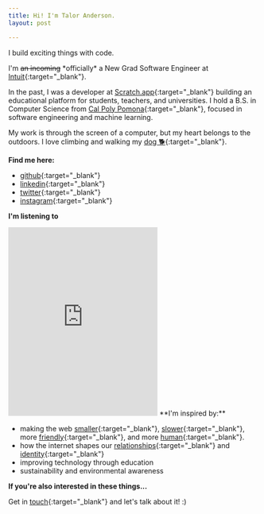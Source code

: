 ```yaml
---
title: Hi! I'm Talor Anderson.
layout: post

---
```

I build exciting things with code.

I'm ~~an incoming~~ \*officially\* a New Grad Software Engineer at [Intuit](https://intuit.com){:target="_blank"}.

In the past, I was a developer at [Scratch.app](//scratch.app){:target="_blank"} building an educational platform for students, teachers, and universities. I hold a B.S. in Computer Science from [Cal Poly Pomona](https://www.cpp.edu/sci/computer-science/){:target="_blank"}, focused in software engineering and machine learning.

My work is through the screen of a computer, but my heart belongs to the outdoors. I love climbing and walking my [dog 🐕](https://instagram.com/thatsabiglab){:target="_blank"}.

**Find me here:**

* [github](https://github.com/talor-a){:target="_blank"}
* [linkedin](https://linkedin.com/in/taloranderson){:target="_blank"}
* [twitter](https://twitter.com/talor_a){:target="_blank"}
* [instagram](https://instagram.com/talor_a){:target="_blank"}

**I'm listening to**
<iframe src="https://open.spotify.com/embed/playlist/7FDHVJo4ncDwM8r0NS3tcP" width="300" height="380" frameborder="0" allowtransparency="true" allow="encrypted-media"></iframe>
**I'm inspired by:**

* making the web [smaller](https://runyourown.social/#how-to-run-a-small-social-network-site-for-your-friends){:target="_blank"}, [slower](https://jackcheng.com/the-slow-web/){:target="_blank"}, more [friendly](https://www.robinsloan.com/notes/home-cooked-app/){:target="_blank"}, and more [human](https://medium.com/@the_i_i/were-a-niche-we-just-didn-t-know-9561f662e127){:target="_blank"}.
* how the internet shapes our [relationships](https://youshoulddateppt.com){:target="_blank"} and [identity](https://www.snap.com/en-US/news/post/the-liquid-self){:target="_blank"}
* improving technology through education
* sustainability and environmental awareness

**If you're also interested in these things...**

Get in [touch](https://twitter.com/talor_a){:target="_blank"} and let's talk about it! :)